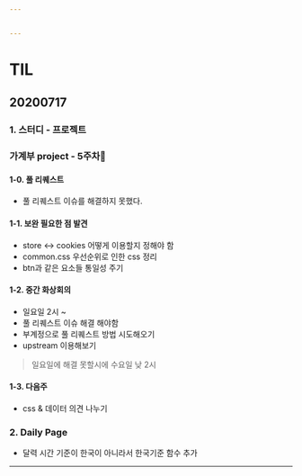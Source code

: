 ```yaml
---


---
```


<h1 id="til">TIL</h1>
<h2 id="section">20200717</h2>
<h3 id="스터디---프로젝트">1. 스터디 - 프로젝트</h3>
<h3 id="가계부-project---5주차🎈">가계부 project - 5주차🎈</h3>
<h4 id="풀-리퀘스트">1-0. 풀 리퀘스트</h4>
<ul>
<li>풀 리퀘스트 이슈를 해결하지 못했다.</li>
</ul>
<h4 id="보완-필요한-점-발견">1-1. 보완 필요한 점 발견</h4>
<ul>
<li>store &lt;-&gt; cookies 어떻게 이용할지 정해야 함</li>
<li>common.css 우선순위로 인한 css 정리</li>
<li>btn과 같은 요소들 통일성 주기</li>
</ul>
<h4 id="중간-화상회의">1-2. 중간 화상회의</h4>
<ul>
<li>일요일 2시 ~</li>
<li>풀 리퀘스트 이슈 해결 해야함</li>
<li>부계정으로 풀 리퀘스트 방법 시도해오기</li>
<li>upstream 이용해보기</li>
</ul>
<blockquote>
<p>일요일에 해결 못할시에 수요일 낮 2시</p>
</blockquote>
<h4 id="다음주">1-3. 다음주</h4>
<ul>
<li>css &amp; 데이터 의견 나누기</li>
</ul>
<h3 id="daily-page">2. Daily Page</h3>
<ul>
<li>달력 시간 기준이 한국이 아니라서 한국기준 함수 추가</li>
</ul>
<hr>

